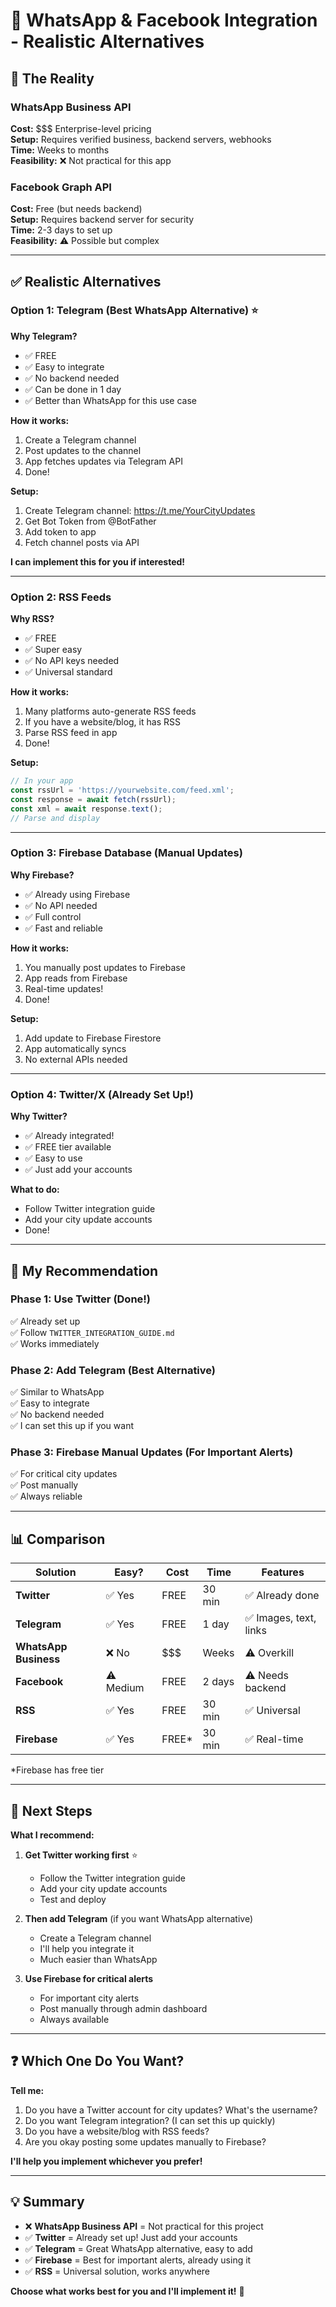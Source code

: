 # 💬 WhatsApp & Facebook Integration - Realistic Alternatives

## 🔴 The Reality

### WhatsApp Business API
**Cost:** $$$ Enterprise-level pricing  
**Setup:** Requires verified business, backend servers, webhooks  
**Time:** Weeks to months  
**Feasibility:** ❌ Not practical for this app

### Facebook Graph API
**Cost:** Free (but needs backend)  
**Setup:** Requires backend server for security  
**Time:** 2-3 days to set up  
**Feasibility:** ⚠️ Possible but complex

---

## ✅ Realistic Alternatives

### Option 1: Telegram (Best WhatsApp Alternative) ⭐

**Why Telegram?**
- ✅ FREE
- ✅ Easy to integrate
- ✅ No backend needed
- ✅ Can be done in 1 day
- ✅ Better than WhatsApp for this use case

**How it works:**
1. Create a Telegram channel
2. Post updates to the channel
3. App fetches updates via Telegram API
4. Done!

**Setup:**
1. Create Telegram channel: https://t.me/YourCityUpdates
2. Get Bot Token from @BotFather
3. Add token to app
4. Fetch channel posts via API

**I can implement this for you if interested!**

---

### Option 2: RSS Feeds

**Why RSS?**
- ✅ FREE
- ✅ Super easy
- ✅ No API keys needed
- ✅ Universal standard

**How it works:**
1. Many platforms auto-generate RSS feeds
2. If you have a website/blog, it has RSS
3. Parse RSS feed in app
4. Done!

**Setup:**
```typescript
// In your app
const rssUrl = 'https://yourwebsite.com/feed.xml';
const response = await fetch(rssUrl);
const xml = await response.text();
// Parse and display
```

---

### Option 3: Firebase Database (Manual Updates)

**Why Firebase?**
- ✅ Already using Firebase
- ✅ No API needed
- ✅ Full control
- ✅ Fast and reliable

**How it works:**
1. You manually post updates to Firebase
2. App reads from Firebase
3. Real-time updates!
4. Done!

**Setup:**
1. Add update to Firebase Firestore
2. App automatically syncs
3. No external APIs needed

---

### Option 4: Twitter/X (Already Set Up!)

**Why Twitter?**
- ✅ Already integrated!
- ✅ FREE tier available
- ✅ Easy to use
- ✅ Just add your accounts

**What to do:**
- Follow Twitter integration guide
- Add your city update accounts
- Done!

---

## 🎯 My Recommendation

### Phase 1: Use Twitter (Done!)
✅ Already set up  
✅ Follow `TWITTER_INTEGRATION_GUIDE.md`  
✅ Works immediately  

### Phase 2: Add Telegram (Best Alternative)
✅ Similar to WhatsApp  
✅ Easy to integrate  
✅ No backend needed  
✅ I can set this up if you want  

### Phase 3: Firebase Manual Updates (For Important Alerts)
✅ For critical city updates  
✅ Post manually  
✅ Always reliable  

---

## 📊 Comparison

| Solution | Easy? | Cost | Time | Features |
|----------|-------|------|------|----------|
| **Twitter** | ✅ Yes | FREE | 30 min | ✅ Already done |
| **Telegram** | ✅ Yes | FREE | 1 day | ✅ Images, text, links |
| **WhatsApp Business** | ❌ No | $$$ | Weeks | ⚠️ Overkill |
| **Facebook** | ⚠️ Medium | FREE | 2 days | ⚠️ Needs backend |
| **RSS** | ✅ Yes | FREE | 30 min | ✅ Universal |
| **Firebase** | ✅ Yes | FREE* | 30 min | ✅ Real-time |

*Firebase has free tier

---

## 🚀 Next Steps

**What I recommend:**

1. **Get Twitter working first** ⭐
   - Follow the Twitter integration guide
   - Add your city update accounts
   - Test and deploy

2. **Then add Telegram** (if you want WhatsApp alternative)
   - Create a Telegram channel
   - I'll help you integrate it
   - Much easier than WhatsApp

3. **Use Firebase for critical alerts**
   - For important city alerts
   - Post manually through admin dashboard
   - Always available

---

## ❓ Which One Do You Want?

**Tell me:**
1. Do you have a Twitter account for city updates? What's the username?
2. Do you want Telegram integration? (I can set this up quickly)
3. Do you have a website/blog with RSS feeds?
4. Are you okay posting some updates manually to Firebase?

**I'll help you implement whichever you prefer!**

---

## 💡 Summary

- ❌ **WhatsApp Business API** = Not practical for this project
- ✅ **Twitter** = Already set up! Just add your accounts
- ✅ **Telegram** = Great WhatsApp alternative, easy to add
- ✅ **Firebase** = Best for important alerts, already using it
- ✅ **RSS** = Universal solution, works anywhere

**Choose what works best for you and I'll implement it!** 🚀

